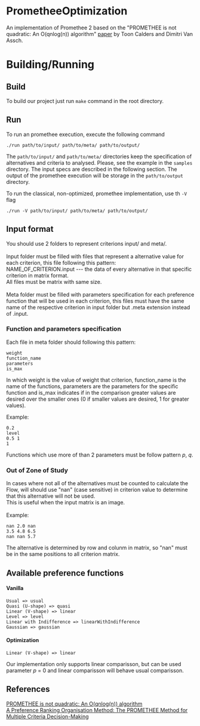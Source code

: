 # PrometheeOptimization

An implementation of Promethee 2 based on the "PROMETHEE is not quadratic: An O(qnlog(n)) algorithm" [paper](https://www.sciencedirect.com/science/article/pii/S0305048317303729) by Toon Calders and Dimitri Van Assch.

# Building/Running

## Build
To build our project just run ```make``` command in the root directory.

## Run
To run an promethee execution, execute the following command
```
./run path/to/input/ path/to/meta/ path/to/output/
```
The `path/to/input/` and `path/to/meta/` directories keep the specification of alternatives and criteria to analysed. Please, see the example in the `samples` directory. The input specs are described in the following section. The output of the promethee execution will be storage in the `path/to/output` directory.

To run the classical, non-optimized, promethee implementation, use th `-V` flag
```
./run -V path/to/input/ path/to/meta/ path/to/output/
```

## Input format

You should use 2 folders to represent criterions input/ and meta/. <br><br>
Input folder must be filled with files that represent a alternative value for each criterion, this file following this pattern: <br>
NAME_OF_CRITERION.input --- the data of every alternative in that specific criterion in matrix format.<br>
All files must be matrix with same size.<br><br>
Meta folder must be filled with parameters specification for each preference function that will be used in each criterion, this files must have the same name of the respective criterion in input folder but .meta extension instead of .input.<br>

### Function and parameters specification

Each file in meta folder should following this pattern:

```
weight
function_name
parameters
is_max
```
In which weight is the value of weight that criterion, function_name is the name of the functions, parameters are the parameters for the specific function and is_max indicates if in the comparison greater values are desired over the smaller ones (0 if smaller values are desired, 1 for greater values).

Example:
```
0.2
level
0.5 1
1
```
Functions which use more of than 2 parameters must be follow pattern _p_, _q_.

### Out of Zone of Study

In cases where not all of the alternatives must be counted to calculate the Flow, will should use "nan" (case sensitive) in criterion value to determine that this alternative will not be used.<br>
This is useful when the input matrix is an image.<br><br>
Example:
```
nan 2.0 nan
3.5 4.8 6.5
nan nan 5.7
```
The alternative is determined by row and colunm in matrix, so "nan" must be in the same positions to all criterion matrix.

## Available preference functions

#### Vanilla

```
Usual => usual
Quasi (U-shape) => quasi
Linear (V-shape) => linear
Level => level
Linear with Indifference => linearWithIndifference
Gaussian => gaussian
```

#### Optimization

```
Linear (V-shape) => linear
```

Our implementation only supports linear comparisson, but can be used parameter _p_ = 0 and linear comparisson will behave usual comparisson.

## References

[PROMETHEE is not quadratic: An O(qnlog(n)) algorithm](https://www.sciencedirect.com/science/article/pii/S0305048317303729)<br>
[A Preference Ranking Organisation Method: The PROMETHEE Method for Multiple Criteria Decision-Making](https://www.jstor.org/stable/2631441)
